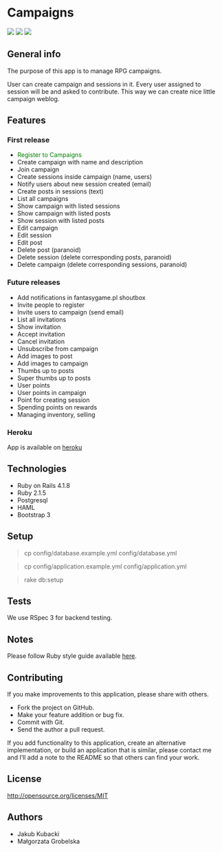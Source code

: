 # Campaigns
[![](http://img.shields.io/travis/fantasygame/campaigns.svg?style=flat-square)](https://travis-ci.org/fantasygame/campaigns)
[![](http://img.shields.io/codeclimate/github/fantasygame/campaigns.svg?style=flat-square)](https://codeclimate.com/github/fantasygame/campaigns)
[![](http://img.shields.io/codeclimate/coverage/github/fantasygame/campaigns.svg?style=flat-square)](https://codeclimate.com/github/fantasygame/campaigns)

## General info

The purpose of this app is to manage RPG campaigns.

User can create campaign and sessions in it. Every user assigned to session will be and asked to contribute. This way we can create nice little campaign weblog.

## Features

### First release
* <span style="color: green;">Register to Campaigns</span>
* Create campaign with name and description
* Join campaign
* Create sessions inside campaign (name, users)
* Notify users about new session created (email)
* Create posts in sessions (text)
* List all campaigns
* Show campaign with listed sessions
* Show campaign with listed posts
* Show session with listed posts
* Edit campaign
* Edit session
* Edit post
* Delete post (paranoid)
* Delete session (delete corresponding posts, paranoid)
* Delete campaign (delete corresponding sessions, paranoid)

### Future releases
* Add notifications in fantasygame.pl shoutbox
* Invite people to register
* Invite users to campaign (send email)
* List all invitations
* Show invitation
* Accept invitation
* Cancel invitation
* Unsubscribe from campaign
* Add images to post
* Add images to campaign
* Thumbs up to posts
* Super thumbs up to posts
* User points
* User points in campaign
* Point for creating session
* Spending points on rewards
* Managing inventory, selling

### Heroku

App is available on [heroku](http://rpgcampaigns.herokuapp.com/)

## Technologies

* Ruby on Rails 4.1.8
* Ruby 2.1.5
* Postgresql
* HAML
* Bootstrap 3

## Setup

> cp config/database.example.yml config/database.yml

> cp config/application.example.yml config/application.yml

> rake db:setup

## Tests

We use RSpec 3 for backend testing.

## Notes

Please follow Ruby style guide available [here](https://github.com/bbatsov/ruby-style-guide).

## Contributing

If you make improvements to this application, please share with others.

* Fork the project on GitHub.
* Make your feature addition or bug fix.
* Commit with Git.
* Send the author a pull request.

If you add functionality to this application, create an alternative
implementation, or build an application that is similar, please contact
me and I’ll add a note to the README so that others can find your work.

## License

http://opensource.org/licenses/MIT

## Authors

* Jakub Kubacki
* Małgorzata Grobelska